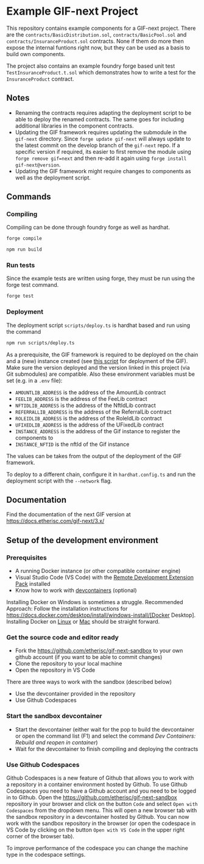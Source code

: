 # Example GIF-next Project

This repository contains example components for a GIF-next project. 
There are the `contracts/BasicDistribution.sol`, `contracts/BasicPool.sol` and `contracts/InsuranceProduct.sol` contracts. 
None if them do more then expose the internal funtions right now, but they can be used as a basis to build own components. 

The project also contains an example foundry forge based unit test `TestInsuranceProduct.t.sol` which demonstrates how to write a test for the `InsuranceProduct` contract.

## Notes

- Renaming the contracts requires adapting the deployment script to be able to deploy the renamed contracts. The same goes for including additional libraries in the component contracts.
- Updating the GIF framework requires updating the submodule in the `gif-next` directory. Since `forge update gif-next` will always update to the latest commit on the develop branch of the `gif-next` repo. If a specific version if required, its easier to first remove the module using `forge remove gif=next` and then re-add it again using `forge install gif-next@version`. 
- Updating the GIF framework might require changes to components as well as the deployment script. 

## Commands

### Compiling

Compiling can be done through foundry forge as well as hardhat. 

```bash
forge compile
```

```bash
npm run build
```

### Run tests

Since the example tests are written using forge, they must be run using the forge test command. 

```bash
forge test
```

### Deployment

The deployment script `scripts/deploy.ts` is hardhat based and run using the command

```bash
npm run scripts/deploy.ts
```

As a prerequisite, the GIF framework is required to be deployed on the chain and a (new) instance created (see [this script](https://github.com/etherisc/gif-next/blob/develop/scripts/deploy_all.ts) for deployment of the GIF). 
Make sure the version deployed and the version linked in this project (via Git submodules) are compatible.
Also these environment variables must be set (e.g. in a `.env` file):

- `AMOUNTLIB_ADDRESS` is the address of the AmountLib contract
- `FEELIB_ADDRESS` is the address of the FeeLib contract
- `NFTIDLIB_ADDRESS` is the address of the NftIdLib contract
- `REFERRALLIB_ADDRESS` is the address of the ReferralLib contract
- `ROLEIDLIB_ADDRESS` is the address of the RoleIdLib contract
- `UFIXEDLIB_ADDRESS` is the address of the UFixedLib contract
- `INSTANCE_ADDRESS` is the address of the Gif instance to register the components to
- `INSTANCE_NFTID` is the nftId of the Gif instance

The values can be takes from the output of the deployment of the GIF framework.

To deploy to a different chain, configure it in `hardhat.config.ts` and run the deployment script with the `--network` flag. 

## Documentation

Find the documentation of the next GIF version at https://docs.etherisc.com/gif-next/3.x/ 


## Setup of the development environment

### Prerequisites

- A running Docker instance (or other compatible container engine) 
- Visual Studio Code (VS Code) with the [Remote Development Extension Pack](https://marketplace.visualstudio.com/items?itemName=ms-vscode-remote.vscode-remote-extensionpack) installed
- Know how to work with [devcontainers](https://code.visualstudio.com/docs/devcontainers/containers)  (optional) 

Installing Docker on Windows is sometimes a struggle.
Recommended Approach: Follow the installation instructions for https://docs.docker.com/desktop/install/windows-install/[Docker Desktop].
Installing Docker on [Linux](https://docs.docker.com/desktop/install/linux-install/) or [Mac](https://docs.docker.com/desktop/install/mac-install/) should be straight forward.

### Get the source code and editor ready

- Fork the https://github.com/etherisc/gif-next-sandbox to your own github account (if you want to be able to commit changes)
- Clone the repository to your local machine
- Open the repository in VS Code

There are three ways to work with the sandbox (described below)

- Use the devcontainer provided in the repository
- Use Github Codespaces

### Start the sandbox devcontainer

- Start the devcontainer (either wait for the pop to build the devcontainer or open the command list (F1) and select the command _Dev Containers: Rebuild and reopen in container_) 
- Wait for the devcontainer to finish compiling and deploying the contracts

### Use Github Codespaces

Github Codespaces is a new feature of Github that allows you to work with a repository in a container environment hosted by Github.
To use Github Codespaces you need to have a Github account and you need to be logged in to Github.
Open the https://github.com/etherisc/gif-next-sandbox repository in your browser and click on the button `Code` and select `Open with Codespaces` from the dropdown menu. 
This will open a new browser tab with the sandbox repository in a devcontainer hosted by Github.
You can now work with the sandbox repository in the browser (or open the codespace in VS Code by clicking on the button `Open with VS Code` in the upper right corner of the browser tab).

To improve performance of the codespace you can change the machine type in the codespace settings.
